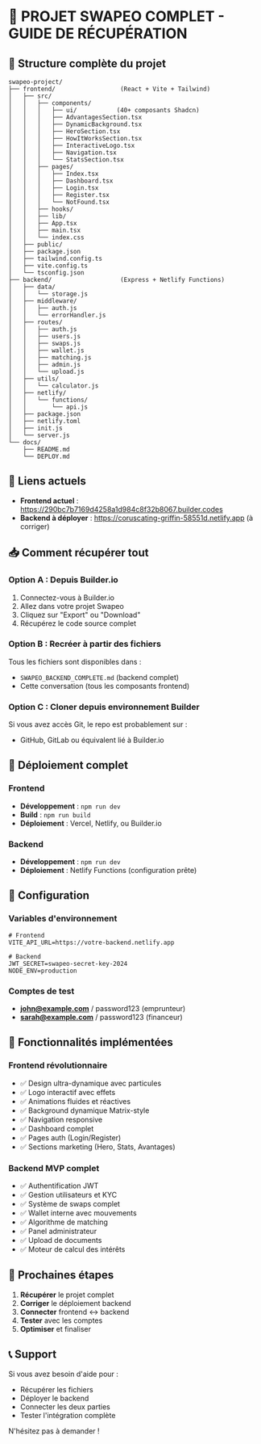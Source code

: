 # 🚀 PROJET SWAPEO COMPLET - GUIDE DE RÉCUPÉRATION

## 📁 Structure complète du projet

```
swapeo-project/
├── frontend/                  (React + Vite + Tailwind)
│   ├── src/
│   │   ├── components/
│   │   │   ├── ui/           (40+ composants Shadcn)
│   │   │   ├── AdvantagesSection.tsx
│   │   │   ├── DynamicBackground.tsx
│   │   │   ├── HeroSection.tsx
│   │   │   ├── HowItWorksSection.tsx
│   │   │   ├── InteractiveLogo.tsx
│   │   │   ├── Navigation.tsx
│   │   │   └── StatsSection.tsx
│   │   ├── pages/
│   │   │   ├── Index.tsx
│   │   │   ├── Dashboard.tsx
│   │   │   ├── Login.tsx
│   │   │   ├── Register.tsx
│   │   │   └── NotFound.tsx
│   │   ├── hooks/
│   │   ├── lib/
│   │   ├── App.tsx
│   │   ├── main.tsx
│   │   └── index.css
│   ├── public/
│   ├── package.json
│   ├── tailwind.config.ts
│   ├── vite.config.ts
│   └── tsconfig.json
├── backend/                   (Express + Netlify Functions)
│   ├── data/
│   │   └── storage.js
│   ├── middleware/
│   │   ├── auth.js
│   │   └── errorHandler.js
│   ├── routes/
│   │   ├── auth.js
│   │   ├── users.js
│   │   ├── swaps.js
│   │   ├── wallet.js
│   │   ├── matching.js
│   │   ├── admin.js
│   │   └── upload.js
│   ├── utils/
│   │   └── calculator.js
│   ├── netlify/
│   │   └── functions/
│   │       └── api.js
│   ├── package.json
│   ├── netlify.toml
│   ├── init.js
│   └── server.js
└── docs/
    ├── README.md
    └── DEPLOY.md
```

## 🔗 Liens actuels

- **Frontend actuel** : https://290bc7b7169d4258a1d984c8f32b8067.builder.codes
- **Backend à déployer** : https://coruscating-griffin-58551d.netlify.app (à corriger)

## 📥 Comment récupérer tout

### Option A : Depuis Builder.io

1. Connectez-vous à Builder.io
2. Allez dans votre projet Swapeo
3. Cliquez sur "Export" ou "Download"
4. Récupérez le code source complet

### Option B : Recréer à partir des fichiers

Tous les fichiers sont disponibles dans :

- `SWAPEO_BACKEND_COMPLETE.md` (backend complet)
- Cette conversation (tous les composants frontend)

### Option C : Cloner depuis environnement Builder

Si vous avez accès Git, le repo est probablement sur :

- GitHub, GitLab ou équivalent lié à Builder.io

## 🚀 Déploiement complet

### Frontend

- **Développement** : `npm run dev`
- **Build** : `npm run build`
- **Déploiement** : Vercel, Netlify, ou Builder.io

### Backend

- **Développement** : `npm run dev`
- **Déploiement** : Netlify Functions (configuration prête)

## 🔧 Configuration

### Variables d'environnement

```env
# Frontend
VITE_API_URL=https://votre-backend.netlify.app

# Backend
JWT_SECRET=swapeo-secret-key-2024
NODE_ENV=production
```

### Comptes de test

- **john@example.com** / password123 (emprunteur)
- **sarah@example.com** / password123 (financeur)

## 📱 Fonctionnalités implémentées

### Frontend révolutionnaire

- ✅ Design ultra-dynamique avec particules
- ✅ Logo interactif avec effets
- ✅ Animations fluides et réactives
- ✅ Background dynamique Matrix-style
- ✅ Navigation responsive
- ✅ Dashboard complet
- ✅ Pages auth (Login/Register)
- ✅ Sections marketing (Hero, Stats, Avantages)

### Backend MVP complet

- ✅ Authentification JWT
- ✅ Gestion utilisateurs et KYC
- ✅ Système de swaps complet
- ✅ Wallet interne avec mouvements
- ✅ Algorithme de matching
- ✅ Panel administrateur
- ✅ Upload de documents
- ✅ Moteur de calcul des intérêts

## 🎯 Prochaines étapes

1. **Récupérer** le projet complet
2. **Corriger** le déploiement backend
3. **Connecter** frontend ↔ backend
4. **Tester** avec les comptes
5. **Optimiser** et finaliser

## 📞 Support

Si vous avez besoin d'aide pour :

- Récupérer les fichiers
- Déployer le backend
- Connecter les deux parties
- Tester l'intégration complète

N'hésitez pas à demander !
